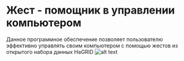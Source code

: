 # Жест - помощник в управлении компьютером
Данное программное обеспечение позволяет пользователю эффективно управлять своим компьютером с помощью жестов из открытого набора данных HaGRID
![alt text](https://cdn-app.sberdevices.ru/asset/sites_2048/aHR0cHM6Ly9jZG4tYXBwLnNiZXJkZXZpY2VzLnJ1L21pc2MvMC4wLjAvYXNzZXRzL2NvbW1vbi9jNjhhNzZhN19nZXN0dXJlcy5qcGc=)
